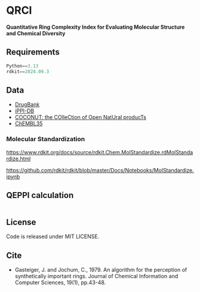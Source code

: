 # QRCI
**Quantitative Ring Complexity Index for Evaluating Molecular Structure and Chemical Diversity** 




## Requirements
```python
Python==3.13
rdkit==2024.09.3

```

## Data

* [DrugBank](https://go.drugbank.com/)  
* [iPPI-DB](https://ippidb.pasteur.fr/)  
* [COCONUT: the COlleCtion of Open NatUral producTs](https://coconut.naturalproducts.net/)  
* [ChEMBL35](https://www.ebi.ac.uk/chembl/)  


### Molecular Standardization

https://www.rdkit.org/docs/source/rdkit.Chem.MolStandardize.rdMolStandardize.html

https://github.com/rdkit/rdkit/blob/master/Docs/Notebooks/MolStandardize.ipynb



## QEPPI calculation

```python


```



## License
Code is released under MIT LICENSE.


## Cite

* Gasteiger, J. and Jochum, C., 1979. An algorithm for the perception of synthetically important rings. Journal of Chemical Information and Computer Sciences, 19(1), pp.43-48.





